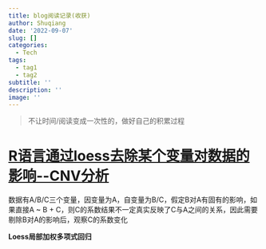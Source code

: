 ```yaml
---
title: blog阅读记录(收获)
author: Shuqiang
date: '2022-09-07'
slug: []
categories:
  - Tech
tags:
  - tag1
  - tag2
subtitle: ''
description: ''
image: ''
---
```


> 不让时间/阅读变成一次性的，做好自己的积累过程

# [R语言通过loess去除某个变量对数据的影响--CNV分析](https://www.cnblogs.com/nkwy2012/p/9230880.html)

数据有A/B/C三个变量，因变量为A，自变量为B/C，假定B对A有固有的影响，如果直接A \~ B + C，则C的系数结果不一定真实反映了C与A之间的关系，因此需要剔除B对A的影响后，观察C的系数变化


**Loess局部加权多项式回归**

